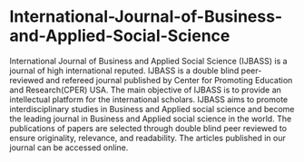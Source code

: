 # International-Journal-of-Business-and-Applied-Social-Science
 International Journal of Business and Applied Social Science (IJBASS) is a journal of high international reputed. IJBASS is a double blind peer-reviewed and refereed journal published by Center for Promoting Education and Research(CPER) USA. The main objective of IJBASS is to provide an intellectual platform for the international scholars. IJBASS aims to promote interdisciplinary studies in Business and Applied social science and become the leading journal in Business and Applied social science in the world.  The publications of papers are selected through double blind peer reviewed to ensure originality, relevance, and readability. The articles published in our journal can be accessed online.
